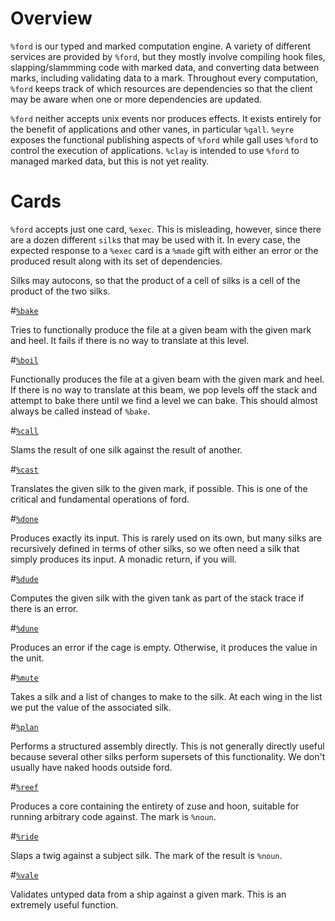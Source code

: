 Overview 
===

`%ford` is our typed and marked computation engine.  A variety of
different services are provided by `%ford`, but they mostly involve
compiling hook files, slapping/slammming code with marked data, and
converting data between marks, including validating data to a mark.
Throughout every computation, `%ford` keeps track of which resources
are dependencies so that the client may be aware when one or more
dependencies are updated.

`%ford` neither accepts unix events nor produces effects.  It exists
entirely for the benefit of applications and other vanes, in
particular `%gall`.  `%eyre` exposes the functional publishing aspects
of `%ford` while gall uses `%ford` to control the execution of
applications.  `%clay` is intended to use `%ford` to managed marked
data, but this is not yet reality.

Cards
===

`%ford` accepts just one card, `%exec`.  This is misleading, however,
since there are a dozen different `silk`s that may be used with it.
In every case, the expected response to a `%exec` card is a `%made`
gift with either an error or the produced result along with its set of
dependencies.

Silks may autocons, so that the product of a cell of silks is a cell
of the product of the two silks.

#[`%bake`](#bake)

Tries to functionally produce the file at a given beam with the given
mark and heel.  It fails if there is no way to translate at this level.

#[`%boil`](#boil)

Functionally produces the file at a given beam with the given mark and
heel.  If there is no way to translate at this beam, we pop levels off
the stack and attempt to bake there until we find a level we can bake.
This should almost always be called instead of `%bake`.

#[`%call`](#call)

Slams the result of one silk against the result of another.

#[`%cast`](#cast)

Translates the given silk to the given mark, if possible.  This is one
of the critical and fundamental operations of ford.

#[`%done`](#done)

Produces exactly its input.  This is rarely used on its own, but many
silks are recursively defined in terms of other silks, so we often
need a silk that simply produces its input.  A monadic return, if you
will.

#[`%dude`](#dude)

Computes the given silk with the given tank as part of the stack trace
if there is an error.

#[`%dune`](#dune)

Produces an error if the cage is empty.  Otherwise, it produces the
value in the unit.

#[`%mute`](#mute)

Takes a silk and a list of changes to make to the silk.  At each wing
in the list we put the value of the associated silk.

#[`%plan`](#plan)

Performs a structured assembly directly.  This is not generally
directly useful because several other silks perform supersets of this
functionality.  We don't usually have naked hoods outside ford.

#[`%reef`](#reef)

Produces a core containing the entirety of zuse and hoon, suitable for
running arbitrary code against.  The mark is `%noun`.

#[`%ride`](#ride)

Slaps a twig against a subject silk.  The mark of the result is
`%noun`.

#[`%vale`](#vale)

Validates untyped data from a ship against a given mark.  This is an
extremely useful function.
